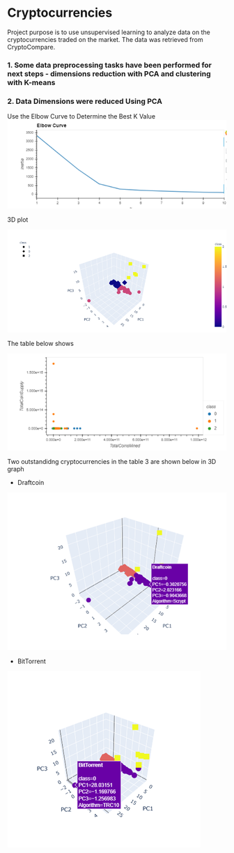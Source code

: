 # Cryptocurrencies


Project purpose is to use unsupervised learning to analyze data on the cryptocurrencies traded on the market.
The data was retrieved from CryptoCompare.

### 1. Some data preprocessing tasks have been performed for next steps - dimensions reduction with PCA and clustering with K-means

### 2. Data Dimensions were reduced Using PCA
 

Use the Elbow Curve to Determine the Best K Value
![Chart1](Capture0.PNG)




3D plot

![Chart2](Capture1.PNG)




The table below shows 

![Chart3](Capture2.PNG)



Two outstandidng cryptocurrencies in the table 3 are shown below in 3D graph
 - Draftcoin
 
![Chart4](Capture1.1.PNG)

  - BitTorrent

![Chart5](Capture1.2.png)
